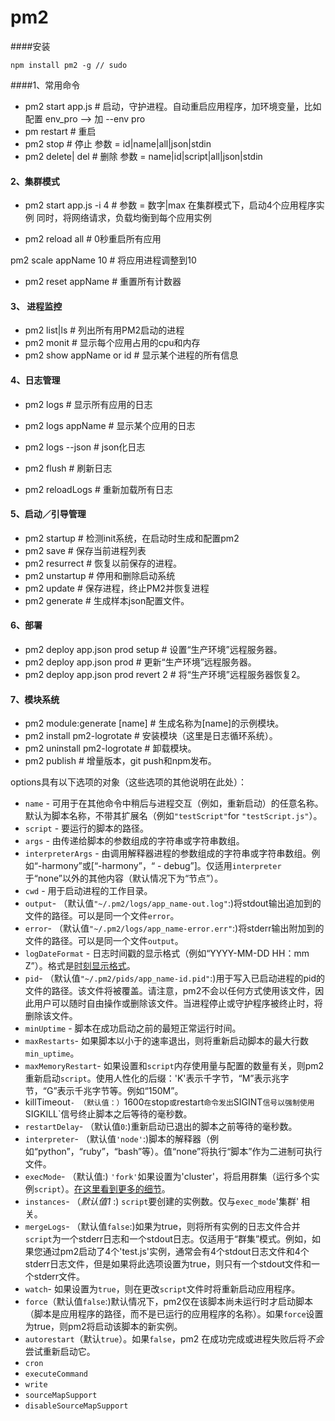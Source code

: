 # pm2

####安装

```npm
npm install pm2 -g // sudo
```

####1、常用命令

* pm2  start app.js                   # 启动，守护进程。自动重启应用程序，加环境变量，比如配置 env_pro  --> 加 --env pro
* pm restart                                # 重启
* pm2 stop                                  # 停止 参数 = id|name|all|json|stdin
* pm2 delete| del                      # 删除  参数 = name|id|script|all|json|stdin

#### 2、集群模式

* pm2 start app.js  -i 4               # 参数 = 数字|max    在集群模式下，启动4个应用程序实例 同时，将网络请求，负载均衡到每个应用实例

*  pm2 reload all                         # 0秒重启所有应用 

  pm2 scale appName 10         # 将应用进程调整到10

*  pm2 reset appName              # 重置所有计数器

#### 3、 进程监控

* pm2 list|ls                               # 列出所有用PM2启动的进程
* pm2 monit                              # 显示每个应用占用的cpu和内存
* pm2 show appName or id   # 显示某个进程的所有信息

#### 4、日志管理

* pm2 logs                          # 显示所有应用的日志  

* pm2 logs appName       # 显示某个应用的日志 

* pm2 logs --json               # json化日志 

* pm2 flush                        #  刷新日志

* pm2 reloadLogs             # 重新加载所有日志

#### 5、启动／引导管理 

* pm2 startup                    # 检测init系统，在启动时生成和配置pm2
* pm2 save                         # 保存当前进程列表
* pm2 resurrect                 # 恢复以前保存的进程。
* pm2 unstartup               # 停用和删除启动系统
* pm2 update                    # 保存进程，终止PM2并恢复进程
* pm2 generate                 # 生成样本json配置文件。

#### 6、部署

* pm2 deploy app.json prod setup       # 设置“生产环境”远程服务器。
* pm2 deploy app.json prod                  # 更新“生产环境”远程服务器。 
* pm2 deploy app.json prod revert 2   # 将“生产环境”远程服务器恢复2。

#### 7、模块系统

* pm2 module:generate [name]    # 生成名称为[name]的示例模块。
* pm2 install pm2-logrotate           # 安装模块（这里是日志循环系统）。
* pm2 uninstall pm2-logrotate      # 卸载模块。
* pm2 publish                                  # 增量版本，git push和npm发布。



options具有以下选项的对象（这些选项的其他说明在此处）：

- `name` - 可用于在其他命令中稍后与进程交互（例如，重新启动）的任意名称。默认为脚本名称，不带其扩展名（例如`"testScript"`for `"testScript.js"`）。
- `script` - 要运行的脚本的路径。
- `args` - 由传递给脚本的参数组成的字符串或字符串数组。
- `interpreterArgs` - 由调用解释器进程的参数组成的字符串或字符串数组。例如“-harmony”或[“-harmony”，“ - debug”]。仅适用`interpreter`于“none”以外的其他内容（默认情况下为“节点”）。
- `cwd` - 用于启动进程的工作目录。
- `output`- （默认值`"~/.pm2/logs/app_name-out.log"`:)将stdout输出追加到的文件的路径。可以是同一个文件`error`。
- `error`- （默认值`"~/.pm2/logs/app_name-error.err"`:)将stderr输出附加到的文件的路径。可以是同一个文件`output`。
- `logDateFormat` - 日志时间戳的显示格式（例如“YYYY-MM-DD HH：mm Z”）。格式是[时刻显示格式](http://momentjs.com/docs/#/displaying/)。
- `pid`- （默认值`"~/.pm2/pids/app_name-id.pid"`:)用于写入已启动进程的pid的文件的路径。该文件将被覆盖。请注意，pm2不会以任何方式使用该文件，因此用户可以随时自由操作或删除该文件。当进程停止或守护程序被终止时，将删除该文件。
- `minUptime` - 脚本在成功启动之前的最短正常运行时间。
- `maxRestarts`- 如果脚本以小于的速率退出，则将重新启动脚本的最大行数`min_uptime`。
- `maxMemoryRestart`- 如果设置和`script`内存使用量与配置的数量有关，则pm2重新启动`script`。使用人性化的后缀：'K'表示千字节，“M”表示兆字节，“G”表示千兆字节等。例如“150M”。
- killTimeout`- （默认值：）`1600`在`stop`或`restart`命令发出`SIGINT`信号以强制使用`SIGKILL`信号终止脚本之后等待的毫秒数。
- `restartDelay`- （默认值`0`:)重新启动已退出的脚本之前等待的毫秒数。
- `interpreter`- （默认值`'node'`:)脚本的解释器（例如“python”，“ruby”，“bash”等）。值“none”将执行“脚本”作为二进制可执行文件。
- `execMode`- （默认值:) `'fork'`如果设置为'cluster'，将启用群集（运行多个实例`script`）。[在这里看到更多的细节](http://pm2.keymetrics.io/docs/usage/cluster-mode/)。
- `instances`- （*默认值1* :) `script`要创建的实例数。仅与`exec_mode`'集群' 相关。
- `mergeLogs`- （默认值`false`:)如果为true，则将所有实例的日志文件合并`script`为一个stderr日志和一个stdout日志。仅适用于“群集”模式。例如，如果您通过pm2启动了4个'test.js'实例，通常会有4个stdout日志文件和4个stderr日志文件，但是如果将此选项设置为true，则只有一个stdout文件和一个stderr文件。
- `watch`- 如果设置为`true`，则在更改`script`文件时将重新启动应用程序。
- `force`（默认值`false`:)默认情况下，pm2仅在该脚本尚未运行时才启动脚本（脚本是应用程序的路径，而不是已运行的应用程序的名称）。如果`force`设置为true，则pm2将启动该脚本的新实例。
- `autorestart`（默认`true`）。如果`false`，pm2 在成功完成或进程失败后将*不会*尝试重新启动它。
- `cron`
- `executeCommand`
- `write`
- `sourceMapSupport`
- `disableSourceMapSupport`





































